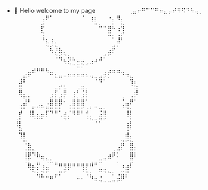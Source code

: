 - 👋 Hello welcome to my page
⠀⠀⠀⠀⠀⠀⠀⢀⣤⠖⠛⠉⠉⠛⠶⣄⡤⠞⠻⠫⠙⠳⢤⡀⠀⠀⠀⠀
⠀⠀⠀⠀⠀⠀⢠⠟⠁⠀⠀⠀⠀⠀⠀⠈⠀⢰⡆⠀⠀⠐⡄⠻⡄⠀⠀⠀
⠀⠀⠀⠀⠀⠀⡾⠀⠀⠀⠀⠀⠀⠀⠀⠀⠀⠀⠛⠦⠤⣤⣇⢀⢷⠀⠀⠀
⠀⠀⠀⠀⠀⠀⢳⠀⠀⠀⠀⠀⠀⠀⠀⠀⠀⠀⠀⠀⠀⣿⡀⢈⡼⠀⠀⠀
⠀⠀⠀⠀⠀⠀⠘⣆⢰⡀⠀⠀⠀⠀⠀⠀⠀⠀⠀⠀⠀⠀⠁⣼⠃⠀⠀⠀
⠀⠀⠀⠀⠀⠀⠀⠙⣎⢳⣄⠀⠀⠀⠀⠀⠀⠀⠀⠀⠀⢀⡾⠃⠀⠀⠀⠀
⠀⠀⠀⠀⠀⠀⠀⠀⠈⢳⣝⠳⣄⡀⠀⠀⠀⠀⠀⢀⡴⠟⠁⠀⠀⠀⠀⠀
⠀⠀⠀⠀⠀⠀⠀⠀⠀⠀⠈⠳⢮⣉⣒⣖⣠⠴⠚⠉⠀⠀⠀⠀⠀⠀⠀⠀
⠀⠀⠀⣀⣴⠶⠶⢦⣀⠀⠀⠀⠀⠀⠉⠁⠀⠀⠀⠀⢀⣠⣤⣤⣀⠀⠀⠀
⠀⢀⡾⠋⠀⠀⠀⠀⠉⠧⠶⠒⠛⠛⠛⠛⠓⠲⢤⣴⡟⠅⠀⠀⠈⠙⣦⠀
⠀⣾⠁⠀⠀⠀⠀⠀⠀⠀⣠⡄⠀⠀⠀⣀⠀⠀⠀⠈⠀⠀⠀⠀⠀⠀⠸⣇
⠀⣿⡀⠀⠀⠀⠀⠀⢀⡟⢁⣿⠀⢠⠎⢙⡇⠀⠀⠀⠀⠀⠀⠀⠀⠀⠀⣽
⠀⠈⢻⡇⠀⠀⠀⠀⣾⣧⣾⡃⠀⣾⣦⣾⠇⠀⠀⠀⠀⠀⠀⠀⠰⠀⣼⠇
⠀⢰⡟⠀⡤⠴⠦⣬⣿⣿⡏⠀⢰⣿⣿⡿⢀⡄⠤⣀⡀⠀⠀⠀⠰⢿⡁⠀
⠀⡞⠀⢸⣇⣄⣤⡏⠙⠛⢁⣴⡈⠻⠿⠃⢚⡀⠀⣨⣿⠀⠀⠀⠀⢸⡇⠀
⢰⡇⠀⠀⠈⠉⠁⠀⠀⠀⠀⠙⠁⠀⠀⠀⠈⠓⠲⠟⠋⠀⠀⠀⠀⢀⡇⠀
⠈⣧⠀⠀⠀⠀⠀⠀⠀⠀⠀⠀⠀⠀⠀⠀⠀⠀⠀⠀⠀⠀⠀⠀⠀⢸⠇⠀
⠀⢹⡇⠀⠀⠀⠀⠀⠀⠀⠀⠀⠀⠀⠀⠀⠀⠀⠀⠀⠀⠀⠀⠀⠀⣾⡄⠀
⠀⠀⠻⣄⠀⠀⠀⠀⠀⠀⠀⠀⠀⠀⠀⠀⠀⠀⠀⠀⠀⠀⠀⠀⣽⠋⣷⠀
⠀⠀⢰⣿⣦⡀⠀⠀⠀⠀⠀⠀⠀⠀⠀⠀⠀⠀⠀⠀⠀⠀⣠⡾⠃⠀⣿⡇
⠀⠀⢸⡯⠈⠛⢶⣄⡀⠀⠀⠀⠀⠀⠀⠀⠀⠀⠀⣀⣤⠾⠋⠂⠀⠀⣿⠃
⠀⠀⠈⣷⣄⡛⢠⣈⠉⠛⠶⢶⣶⠶⠶⢶⡶⠾⠛⠉⠀⠀⠀⠁⢠⣠⡏⠀
⠀⠀⠀⠈⠳⣅⡺⠟⠀⣀⡶⠟⠁⠀⠀⠘⢷⡄⠀⠛⠻⠦⡄⢀⣒⡿⠀⠀
⠀⠀⠀⠀⠀⠈⠉⠉⠛⠁⠀⠀⠀⠀⠒⠂⠀⠙⠶⢬⣀⣀⣤⡶⠟⠁⠀⠀


<!---
Yi-Jingg/Yi-Jingg is a ✨ special ✨ repository because its `README.md` (this file) appears on your GitHub profile.
You can click the Preview link to take a look at your changes.
--->
